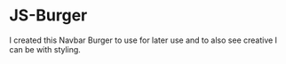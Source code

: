 # JS-Burger
I created this Navbar Burger to use for later use and to also see creative I can be with styling. 